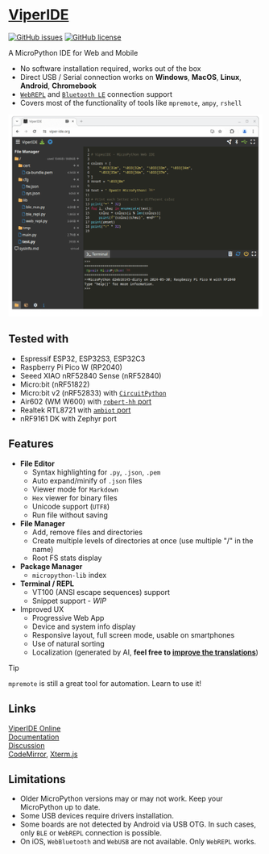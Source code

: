 # <a href="https://viper-ide.org" target="_blank">ViperIDE</a>

<!-- [![StandWithUkraine](https://raw.githubusercontent.com/vshymanskyy/StandWithUkraine/main/badges/StandWithUkraine.svg)](https://github.com/vshymanskyy/StandWithUkraine/blob/main/docs/README.md) -->
[![GitHub issues](https://img.shields.io/github/issues-raw/vshymanskyy/ViperIDE?style=flat-square&label=issues&color=success)](https://github.com/vshymanskyy/ViperIDE/issues) 
[![GitHub license](https://img.shields.io/badge/license-MIT-blue?style=flat-square)](https://github.com/vshymanskyy/ViperIDE) 

A MicroPython IDE for Web and Mobile

- No software installation required, works out of the box
- Direct USB / Serial connection works on **Windows**, **MacOS**, **Linux**, **Android**, **Chromebook**
- [`WebREPL`](docs/Web-REPL.md) and [`Bluetooth LE`](docs/Bluetooth-REPL.md) connection support
- Covers most of the functionality of tools like `mpremote`, `ampy`, `rshell`

![image](docs/images/screenshot-desktop-chrome.png)

## Tested with

- Espressif ESP32, ESP32S3, ESP32C3
- Raspberry Pi Pico W (RP2040)
- Seeed XIAO nRF52840 Sense (nRF52840)
- Micro:bit (nRF51822)
- Micro:bit v2 (nRF52833) with [`CircuitPython`](https://circuitpython.org/board/microbit_v2)
- Air602 (WM W600) with [`robert-hh` port](https://github.com/robert-hh/Shared-Stuff/tree/master/w600_firmware)
- Realtek RTL8721 with [`ambiot` port](https://github.com/ambiot/micropython/releases)
- nRF9161 DK with Zephyr port

## Features

- **File Editor**
  - Syntax highlighting for `.py`, `.json`, `.pem`
  - Auto expand/minify of `.json` files
  - Viewer mode for `Markdown`
  - `Hex` viewer for binary files
  - Unicode support (`UTF8`)
  - Run file without saving
- **File Manager**
  - Add, remove files and directories
  - Create multiple levels of directories at once (use multiple "/" in the name)
  - Root FS stats display
- **Package Manager**
  - `micropython-lib` index
- **Terminal / REPL**
  - VT100 (ANSI escape sequences) support
  - Snippet support - *WIP*
- Improved UX
  - Progressive Web App
  - Device and system info display
  - Responsive layout, full screen mode, usable on smartphones
  - Use of natural sorting
  - Localization (generated by AI, **feel free to [improve the translations](./lang)**)

> [!TIP]
> `mpremote` is still a great tool for automation. Learn to use it!

## Links

[ViperIDE Online ](https://viper-ide.org)  
[Documentation](./docs/)  
[Discussion](https://github.com/orgs/micropython/discussions/15219)   
[CodeMirror](https://codemirror.net), [Xterm.js](https://xtermjs.org)

## Limitations

- Older MicroPython versions may or may not work. Keep your MicroPython up to date.
- Some USB devices require drivers installation.
- Some boards are not detected by Android via USB OTG. In such cases, only `BLE` or `WebREPL` connection is possible.
- On iOS, `WebBluetooth` and `WebUSB` are not available. Only `WebREPL` works.
